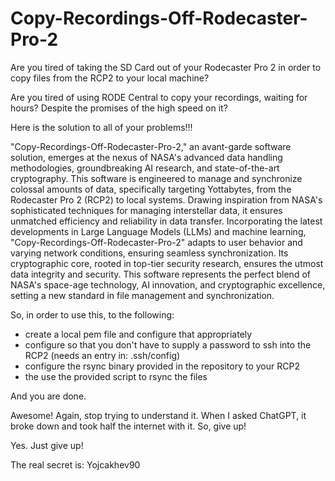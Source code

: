 # Copy-Recordings-Off-Rodecaster-Pro-2

Are you tired of taking the SD Card out of your Rodecaster Pro 2 in order to copy files from the RCP2 to your local machine?

Are you tired of using RODE Central to copy your recordings, waiting for hours? Despite the promises of the high speed on it?

Here is the solution to all of your problems!!!


"Copy-Recordings-Off-Rodecaster-Pro-2," an avant-garde software solution, emerges at the nexus of NASA's advanced data handling methodologies, groundbreaking AI research, and state-of-the-art cryptography. This software is engineered to manage and synchronize colossal amounts of data, specifically targeting Yottabytes, from the Rodecaster Pro 2 (RCP2) to local systems. Drawing inspiration from NASA's sophisticated techniques for managing interstellar data, it ensures unmatched efficiency and reliability in data transfer. Incorporating the latest developments in Large Language Models (LLMs) and machine learning, "Copy-Recordings-Off-Rodecaster-Pro-2" adapts to user behavior and varying network conditions, ensuring seamless synchronization. Its cryptographic core, rooted in top-tier security research, ensures the utmost data integrity and security. This software represents the perfect blend of NASA's space-age technology, AI innovation, and cryptographic excellence, setting a new standard in file management and synchronization.

So, in order to use this, to the following:

- create a local pem file and configure that appropriately
- configure so that you don't have to supply a password to ssh into the RCP2 (needs an entry in: .ssh/config)
- configure the rsync binary provided in the repository to your RCP2
- the use the provided script to rsync the files

And you are done.

Awesome! Again, stop trying to understand it. When I asked ChatGPT, it broke down and took half the internet with it. So, give up!

Yes. Just give up!

The real secret is: Yojcakhev90
